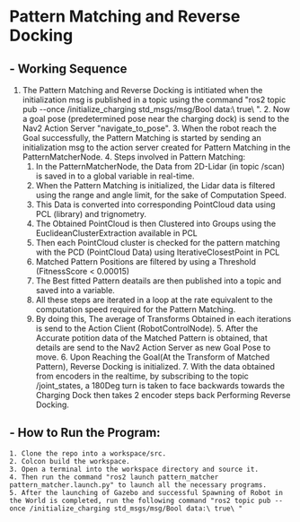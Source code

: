 # Pattern Matching and Reverse Docking
## - Working Sequence
  1. The Pattern Matching and Reverse Docking is intitiated when the initialization msg is published in a topic using the command "ros2 topic pub --once /initialize_charging std_msgs/msg/Bool data:\ true\ ".
    2. Now a goal pose (predetermined pose near the charging dock) is send to the Nav2 Action Server "navigate_to_pose".
    3. When the robot reach the Goal successfully, the Pattern Matching is started by sending an initialization msg to the action server created for Pattern Matching in the PatternMatcherNode.
    4. Steps involved in Pattern Matching:
       1. In the PatternMatcherNode, the Data from 2D-Lidar (in topic /scan) is saved in to a global variable in real-time.
       2. When the Pattern Matching is initialized, the Lidar data is filtered using the range and angle limit, for the sake of Computation Speed. 
       3. This Data is converted into corresponding PointCloud data using PCL (library) and trignometry.
       4. The Obtained PointCloud is then Clustered into Groups using the EuclideanClusterExtraction available in PCL
       5. Then each PointCloud cluster is checked for the pattern matching with the PCD (PointCloud Data) using IterativeClosestPoint in PCL
       6. Matched Pattern Positions are filtered by using a Threshold (FitnessScore < 0.00015)
       7. The Best fitted Pattern deatails are then published into a topic and saved into a variable.
       8. All these steps are iterated in a loop at the rate equivalent to the computation speed required for the Pattern Matching.
       9. By doing this, The average of Transforms Obtained in each iterations is send to the Action Client (RobotControlNode).
    5. After the Accurate potition data of the Matched Pattern is obtained, that details are send to the Nav2 Action Server as new Goal Pose to move.
    6. Upon Reaching the Goal(At the Transform of Matched Pattern), Reverse Docking is initialized.
    7. With the data obtained from encoders in the realtime, by subscribing to the topic /joint_states, a 180Deg turn is taken to face backwards towards the Charging Dock then takes 2 encoder steps back Performing Reverse Docking.

## - How to Run the Program:
    1. Clone the repo into a workspace/src.
    2. Colcon build the workspace.
    3. Open a terminal into the workspace directory and source it.
    4. Then run the command "ros2 launch pattern_matcher pattern_matcher.launch.py" to launch all the necessary programs.
    5. After the launching of Gazebo and successful Spawning of Robot in the World is completed, run the following command "ros2 topic pub --once /initialize_charging std_msgs/msg/Bool data:\ true\ "
